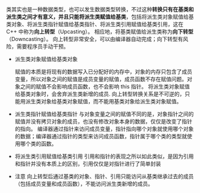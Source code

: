类其实也是一种数据类型，也可以发生数据类型转换，不过这种**转换只有在基类和派生类之间才有意义，并且只能将派生类赋值给基类**，包括将派生类对象赋值给基类对象、将派生类指针赋值给基类指针、将派生类引用赋值给基类引用，这在 C++ 中称为**向上转型**（Upcasting）。
		相应地，将基类赋值给派生类称为**向下转型**（Downcasting）。
		向上转型非常安全，可以由编译器自动完成；向下转型有风险，需要程序员手动干预。

* 派生类对象赋值给基类对象 

    赋值的本质是将现有的数据写入已分配好的内存中，对象的内存只包含了成员变量，所以对象之间的赋值是成员变量的赋值，成员函数不存在赋值问题。对象之间的赋值不会影响成员函数，也不会影响 this 指针。
    将派生类对象赋值给基类对象时，会舍弃派生类新增的成员.
    向上转型转换关系是不可逆的，只能用派生类对象给基类对象赋值，而不能用基类对象给派生类对象赋值。

* 派生类指针赋值给基类指针
    与对象变量之间的赋值不同的是，对象指针之间的赋值并没有拷贝对象的成员，也没有修改对象本身的数据，仅仅是改变了指针的指向。
    编译器通过指针来访问成员变量，指针指向哪个对象就使用哪个对象的数据；编译器通过指针的类型来访问成员函数，指针属于哪个类的类型就使用哪个类的函数。

* 将派生类引用赋值给基类引用
    引用和指针的表现之所以如此类似，是因为引用和指针并没有本质上的区别，引用仅仅是对指针进行了简单封装

* 注意
    向上转型后通过基类的对象、指针、引用只能访问从基类继承过去的成员（包括成员变量和成员函数），不能访问派生类新增的成员。
